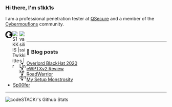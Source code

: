 ### Hi there, I'm s1kk1s

I am a professional penetration tester at [QSecure][qsecure] and a member of the [Cybermouflons][cybermouflons] community.

[<img align="left" alt="blog.qsecure.com.cy" width="22px" src="https://raw.githubusercontent.com/iconic/open-iconic/master/svg/globe.svg" />][website]
[<img align="left" alt="S1KKIS | Twitter" width="22px" src="https://cdn.jsdelivr.net/npm/simple-icons@v3/icons/twitter.svg" />][twitter]
[<img align="left" alt="vasilissikkis | LinkedIn" width="22px" src="https://cdn.jsdelivr.net/npm/simple-icons@v3/icons/linkedin.svg" />][linkedin]

<br />

---

###  📕 Blog posts
<!-- BLOG-POST-LIST:START -->
- [Overlord BlackHat 2020](https://blog.qsecure.com.cy/posts/overlord-blackhat-2020/)
- [eWPTXv2 Review](https://blog.qsecure.com.cy/posts/ewptx-version2-review/)
- [RoadWarrior](https://blog.qsecure.com.cy/posts/roadwarrior/)
- [My Setup Monstrosity](https://blog.qsecure.com.cy/posts/my-setup-monstrosity/)
- [Sp00fer](https://blog.qsecure.com.cy/posts/sp00fer/)
<!-- BLOG-POST-LIST:END -->

---

<img align="left" alt="codeSTACKr's Github Stats" src="https://github-readme-stats.vercel.app/api?username=Sikkis&show_icons=true&hide_border=true" />

[website]: https://blog.qsecure.com.cy/
[cybermouflons]: https://cybermouflons.com/
[qsecure]: https://qsecure.com.cy/
[twitter]: https://twitter.com/S1KKIS
[linkedin]: https://www.linkedin.com/in/vasilissikkis/
